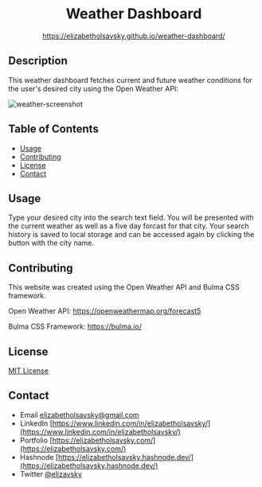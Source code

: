 <div align="center">
  
  # Weather Dashboard
  https://elizabetholsavsky.github.io/weather-dashboard/

</div>

## Description

This weather dashboard fetches current and future weather conditions for the user's desired city using the Open Weather API:

![weather-screenshot](https://user-images.githubusercontent.com/116515976/227744024-14888c5c-acce-4506-b9c8-f7ad60045e96.png)

## Table of Contents
* [Usage](#usage)
* [Contributing](#contributing)
* [License](#license)
* [Contact](#contact)

## Usage

Type your desired city into the search text field. You will be presented with the current weather as well as a five day forcast for that city. Your search history is saved to local storage and can be accessed again by clicking the button with the city name. 

## Contributing

This website was created using the Open Weather API and Bulma CSS framework.

Open Weather API: https://openweathermap.org/forecast5

Bulma CSS Framework: https://bulma.io/

## License
[MIT License](https://opensource.org/licenses/MIT)

## Contact
* Email elizabetholsavsky@gmail.com
* LinkedIn [https://www.linkedin.com/in/elizabetholsavsky/](https://www.linkedin.com/in/elizabetholsavsky/)
* Portfolio [https://elizabetholsavsky.com/](https://elizabetholsavsky.com/)
* Hashnode [https://elizabetholsavsky.hashnode.dev/](https://elizabetholsavsky.hashnode.dev/)
* Twitter [@elizavsky](https://twitter.com/home)
